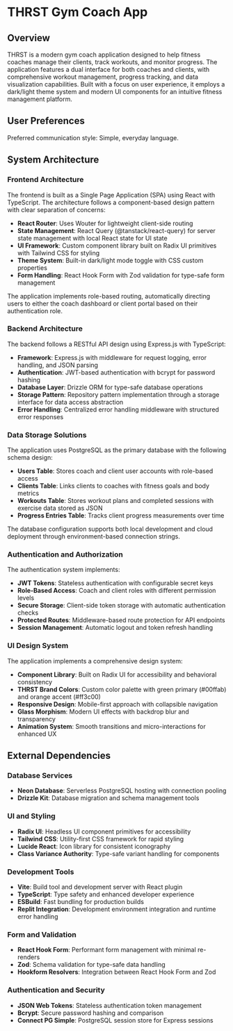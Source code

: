 # THRST Gym Coach App

## Overview

THRST is a modern gym coach application designed to help fitness coaches manage their clients, track workouts, and monitor progress. The application features a dual interface for both coaches and clients, with comprehensive workout management, progress tracking, and data visualization capabilities. Built with a focus on user experience, it employs a dark/light theme system and modern UI components for an intuitive fitness management platform.

## User Preferences

Preferred communication style: Simple, everyday language.

## System Architecture

### Frontend Architecture

The frontend is built as a Single Page Application (SPA) using React with TypeScript. The architecture follows a component-based design pattern with clear separation of concerns:

- **React Router**: Uses Wouter for lightweight client-side routing
- **State Management**: React Query (@tanstack/react-query) for server state management with local React state for UI state
- **UI Framework**: Custom component library built on Radix UI primitives with Tailwind CSS for styling
- **Theme System**: Built-in dark/light mode toggle with CSS custom properties
- **Form Handling**: React Hook Form with Zod validation for type-safe form management

The application implements role-based routing, automatically directing users to either the coach dashboard or client portal based on their authentication role.

### Backend Architecture

The backend follows a RESTful API design using Express.js with TypeScript:

- **Framework**: Express.js with middleware for request logging, error handling, and JSON parsing
- **Authentication**: JWT-based authentication with bcrypt for password hashing
- **Database Layer**: Drizzle ORM for type-safe database operations
- **Storage Pattern**: Repository pattern implementation through a storage interface for data access abstraction
- **Error Handling**: Centralized error handling middleware with structured error responses

### Data Storage Solutions

The application uses PostgreSQL as the primary database with the following schema design:

- **Users Table**: Stores coach and client user accounts with role-based access
- **Clients Table**: Links clients to coaches with fitness goals and body metrics
- **Workouts Table**: Stores workout plans and completed sessions with exercise data stored as JSON
- **Progress Entries Table**: Tracks client progress measurements over time

The database configuration supports both local development and cloud deployment through environment-based connection strings.

### Authentication and Authorization

The authentication system implements:

- **JWT Tokens**: Stateless authentication with configurable secret keys
- **Role-Based Access**: Coach and client roles with different permission levels
- **Secure Storage**: Client-side token storage with automatic authentication checks
- **Protected Routes**: Middleware-based route protection for API endpoints
- **Session Management**: Automatic logout and token refresh handling

### UI Design System

The application implements a comprehensive design system:

- **Component Library**: Built on Radix UI for accessibility and behavioral consistency
- **THRST Brand Colors**: Custom color palette with green primary (#00ffab) and orange accent (#ff3c00)
- **Responsive Design**: Mobile-first approach with collapsible navigation
- **Glass Morphism**: Modern UI effects with backdrop blur and transparency
- **Animation System**: Smooth transitions and micro-interactions for enhanced UX

## External Dependencies

### Database Services
- **Neon Database**: Serverless PostgreSQL hosting with connection pooling
- **Drizzle Kit**: Database migration and schema management tools

### UI and Styling
- **Radix UI**: Headless UI component primitives for accessibility
- **Tailwind CSS**: Utility-first CSS framework for rapid styling
- **Lucide React**: Icon library for consistent iconography
- **Class Variance Authority**: Type-safe variant handling for components

### Development Tools
- **Vite**: Build tool and development server with React plugin
- **TypeScript**: Type safety and enhanced developer experience
- **ESBuild**: Fast bundling for production builds
- **Replit Integration**: Development environment integration and runtime error handling

### Form and Validation
- **React Hook Form**: Performant form management with minimal re-renders
- **Zod**: Schema validation for type-safe data handling
- **Hookform Resolvers**: Integration between React Hook Form and Zod

### Authentication and Security
- **JSON Web Tokens**: Stateless authentication token management
- **Bcrypt**: Secure password hashing and comparison
- **Connect PG Simple**: PostgreSQL session store for Express sessions